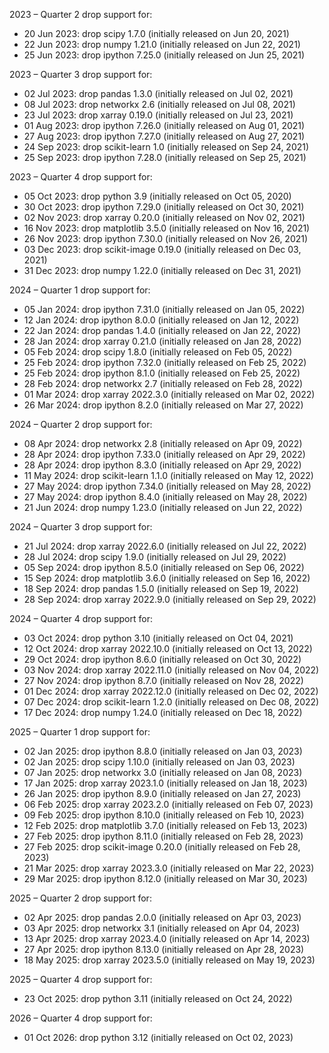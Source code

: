 2023 – Quarter 2 drop support for:

- 20 Jun 2023: drop scipy 1.7.0 (initially released on Jun 20, 2021)
- 22 Jun 2023: drop numpy 1.21.0 (initially released on Jun 22, 2021)
- 25 Jun 2023: drop ipython 7.25.0 (initially released on Jun 25, 2021)

2023 – Quarter 3 drop support for:

- 02 Jul 2023: drop pandas 1.3.0 (initially released on Jul 02, 2021)
- 08 Jul 2023: drop networkx 2.6 (initially released on Jul 08, 2021)
- 23 Jul 2023: drop xarray 0.19.0 (initially released on Jul 23, 2021)
- 01 Aug 2023: drop ipython 7.26.0 (initially released on Aug 01, 2021)
- 27 Aug 2023: drop ipython 7.27.0 (initially released on Aug 27, 2021)
- 24 Sep 2023: drop scikit-learn 1.0 (initially released on Sep 24, 2021)
- 25 Sep 2023: drop ipython 7.28.0 (initially released on Sep 25, 2021)

2023 – Quarter 4 drop support for:

- 05 Oct 2023: drop python 3.9 (initially released on Oct 05, 2020)
- 30 Oct 2023: drop ipython 7.29.0 (initially released on Oct 30, 2021)
- 02 Nov 2023: drop xarray 0.20.0 (initially released on Nov 02, 2021)
- 16 Nov 2023: drop matplotlib 3.5.0 (initially released on Nov 16, 2021)
- 26 Nov 2023: drop ipython 7.30.0 (initially released on Nov 26, 2021)
- 03 Dec 2023: drop scikit-image 0.19.0 (initially released on Dec 03, 2021)
- 31 Dec 2023: drop numpy 1.22.0 (initially released on Dec 31, 2021)

2024 – Quarter 1 drop support for:

- 05 Jan 2024: drop ipython 7.31.0 (initially released on Jan 05, 2022)
- 12 Jan 2024: drop ipython 8.0.0 (initially released on Jan 12, 2022)
- 22 Jan 2024: drop pandas 1.4.0 (initially released on Jan 22, 2022)
- 28 Jan 2024: drop xarray 0.21.0 (initially released on Jan 28, 2022)
- 05 Feb 2024: drop scipy 1.8.0 (initially released on Feb 05, 2022)
- 25 Feb 2024: drop ipython 7.32.0 (initially released on Feb 25, 2022)
- 25 Feb 2024: drop ipython 8.1.0 (initially released on Feb 25, 2022)
- 28 Feb 2024: drop networkx 2.7 (initially released on Feb 28, 2022)
- 01 Mar 2024: drop xarray 2022.3.0 (initially released on Mar 02, 2022)
- 26 Mar 2024: drop ipython 8.2.0 (initially released on Mar 27, 2022)

2024 – Quarter 2 drop support for:

- 08 Apr 2024: drop networkx 2.8 (initially released on Apr 09, 2022)
- 28 Apr 2024: drop ipython 7.33.0 (initially released on Apr 29, 2022)
- 28 Apr 2024: drop ipython 8.3.0 (initially released on Apr 29, 2022)
- 11 May 2024: drop scikit-learn 1.1.0 (initially released on May 12, 2022)
- 27 May 2024: drop ipython 7.34.0 (initially released on May 28, 2022)
- 27 May 2024: drop ipython 8.4.0 (initially released on May 28, 2022)
- 21 Jun 2024: drop numpy 1.23.0 (initially released on Jun 22, 2022)

2024 – Quarter 3 drop support for:

- 21 Jul 2024: drop xarray 2022.6.0 (initially released on Jul 22, 2022)
- 28 Jul 2024: drop scipy 1.9.0 (initially released on Jul 29, 2022)
- 05 Sep 2024: drop ipython 8.5.0 (initially released on Sep 06, 2022)
- 15 Sep 2024: drop matplotlib 3.6.0 (initially released on Sep 16, 2022)
- 18 Sep 2024: drop pandas 1.5.0 (initially released on Sep 19, 2022)
- 28 Sep 2024: drop xarray 2022.9.0 (initially released on Sep 29, 2022)

2024 – Quarter 4 drop support for:

- 03 Oct 2024: drop python 3.10 (initially released on Oct 04, 2021)
- 12 Oct 2024: drop xarray 2022.10.0 (initially released on Oct 13, 2022)
- 29 Oct 2024: drop ipython 8.6.0 (initially released on Oct 30, 2022)
- 03 Nov 2024: drop xarray 2022.11.0 (initially released on Nov 04, 2022)
- 27 Nov 2024: drop ipython 8.7.0 (initially released on Nov 28, 2022)
- 01 Dec 2024: drop xarray 2022.12.0 (initially released on Dec 02, 2022)
- 07 Dec 2024: drop scikit-learn 1.2.0 (initially released on Dec 08, 2022)
- 17 Dec 2024: drop numpy 1.24.0 (initially released on Dec 18, 2022)

2025 – Quarter 1 drop support for:

- 02 Jan 2025: drop ipython 8.8.0 (initially released on Jan 03, 2023)
- 02 Jan 2025: drop scipy 1.10.0 (initially released on Jan 03, 2023)
- 07 Jan 2025: drop networkx 3.0 (initially released on Jan 08, 2023)
- 17 Jan 2025: drop xarray 2023.1.0 (initially released on Jan 18, 2023)
- 26 Jan 2025: drop ipython 8.9.0 (initially released on Jan 27, 2023)
- 06 Feb 2025: drop xarray 2023.2.0 (initially released on Feb 07, 2023)
- 09 Feb 2025: drop ipython 8.10.0 (initially released on Feb 10, 2023)
- 12 Feb 2025: drop matplotlib 3.7.0 (initially released on Feb 13, 2023)
- 27 Feb 2025: drop ipython 8.11.0 (initially released on Feb 28, 2023)
- 27 Feb 2025: drop scikit-image 0.20.0 (initially released on Feb 28, 2023)
- 21 Mar 2025: drop xarray 2023.3.0 (initially released on Mar 22, 2023)
- 29 Mar 2025: drop ipython 8.12.0 (initially released on Mar 30, 2023)

2025 – Quarter 2 drop support for:

- 02 Apr 2025: drop pandas 2.0.0 (initially released on Apr 03, 2023)
- 03 Apr 2025: drop networkx 3.1 (initially released on Apr 04, 2023)
- 13 Apr 2025: drop xarray 2023.4.0 (initially released on Apr 14, 2023)
- 27 Apr 2025: drop ipython 8.13.0 (initially released on Apr 28, 2023)
- 18 May 2025: drop xarray 2023.5.0 (initially released on May 19, 2023)

2025 – Quarter 4 drop support for:

- 23 Oct 2025: drop python 3.11 (initially released on Oct 24, 2022)

2026 – Quarter 4 drop support for:

- 01 Oct 2026: drop python 3.12 (initially released on Oct 02, 2023)
